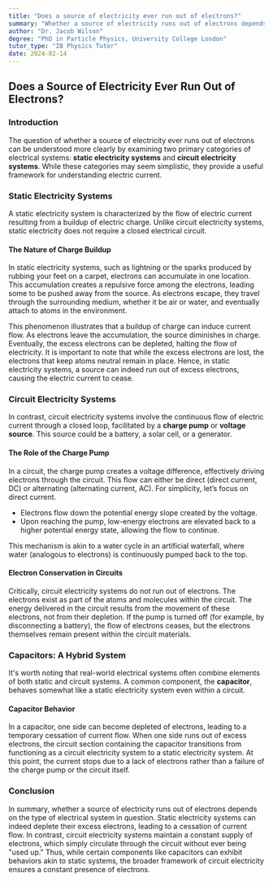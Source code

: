 ```yaml
---
title: "Does a source of electricity ever run out of electrons?"
summary: "Whether a source of electricity runs out of electrons depends on the type of electrical system. Static systems, like lightning, do run out of electrons as they flow away from the source. However, circuit systems, powered by batteries or generators, continuously circulate electrons, so they don't deplete."
author: "Dr. Jacob Wilson"
degree: "PhD in Particle Physics, University College London"
tutor_type: "IB Physics Tutor"
date: 2024-02-14
---
```


## Does a Source of Electricity Ever Run Out of Electrons?

### Introduction

The question of whether a source of electricity ever runs out of electrons can be understood more clearly by examining two primary categories of electrical systems: **static electricity systems** and **circuit electricity systems**. While these categories may seem simplistic, they provide a useful framework for understanding electric current.

### Static Electricity Systems

A static electricity system is characterized by the flow of electric current resulting from a buildup of electric charge. Unlike circuit electricity systems, static electricity does not require a closed electrical circuit. 

#### The Nature of Charge Buildup

In static electricity systems, such as lightning or the sparks produced by rubbing your feet on a carpet, electrons can accumulate in one location. This accumulation creates a repulsive force among the electrons, leading some to be pushed away from the source. As electrons escape, they travel through the surrounding medium, whether it be air or water, and eventually attach to atoms in the environment.

This phenomenon illustrates that a buildup of charge can induce current flow. As electrons leave the accumulation, the source diminishes in charge. Eventually, the excess electrons can be depleted, halting the flow of electricity. It is important to note that while the excess electrons are lost, the electrons that keep atoms neutral remain in place. Hence, in static electricity systems, a source can indeed run out of excess electrons, causing the electric current to cease.

### Circuit Electricity Systems

In contrast, circuit electricity systems involve the continuous flow of electric current through a closed loop, facilitated by a **charge pump** or **voltage source**. This source could be a battery, a solar cell, or a generator.

#### The Role of the Charge Pump

In a circuit, the charge pump creates a voltage difference, effectively driving electrons through the circuit. This flow can either be direct (direct current, DC) or alternating (alternating current, AC). For simplicity, let’s focus on direct current.

- Electrons flow down the potential energy slope created by the voltage.
- Upon reaching the pump, low-energy electrons are elevated back to a higher potential energy state, allowing the flow to continue.

This mechanism is akin to a water cycle in an artificial waterfall, where water (analogous to electrons) is continuously pumped back to the top.

#### Electron Conservation in Circuits

Critically, circuit electricity systems do not run out of electrons. The electrons exist as part of the atoms and molecules within the circuit. The energy delivered in the circuit results from the movement of these electrons, not from their depletion. If the pump is turned off (for example, by disconnecting a battery), the flow of electrons ceases, but the electrons themselves remain present within the circuit materials.

### Capacitors: A Hybrid System

It's worth noting that real-world electrical systems often combine elements of both static and circuit systems. A common component, the **capacitor**, behaves somewhat like a static electricity system even within a circuit.

#### Capacitor Behavior

In a capacitor, one side can become depleted of electrons, leading to a temporary cessation of current flow. When one side runs out of excess electrons, the circuit section containing the capacitor transitions from functioning as a circuit electricity system to a static electricity system. At this point, the current stops due to a lack of electrons rather than a failure of the charge pump or the circuit itself.

### Conclusion

In summary, whether a source of electricity runs out of electrons depends on the type of electrical system in question. Static electricity systems can indeed deplete their excess electrons, leading to a cessation of current flow. In contrast, circuit electricity systems maintain a constant supply of electrons, which simply circulate through the circuit without ever being "used up." Thus, while certain components like capacitors can exhibit behaviors akin to static systems, the broader framework of circuit electricity ensures a constant presence of electrons.
    